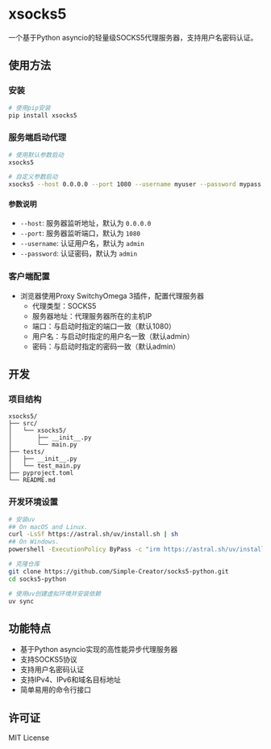 # xsocks5

一个基于Python asyncio的轻量级SOCKS5代理服务器，支持用户名密码认证。

## 使用方法

### 安装

```bash
# 使用pip安装
pip install xsocks5
```

### 服务端启动代理

```bash
# 使用默认参数启动
xsocks5

# 自定义参数启动
xsocks5 --host 0.0.0.0 --port 1080 --username myuser --password mypass
```

#### 参数说明

- `--host`: 服务器监听地址，默认为 `0.0.0.0`
- `--port`: 服务器监听端口，默认为 `1080`
- `--username`: 认证用户名，默认为 `admin`
- `--password`: 认证密码，默认为 `admin`

### 客户端配置
- 浏览器使用Proxy SwitchyOmega 3插件，配置代理服务器
  - 代理类型：SOCKS5
  - 服务器地址：代理服务器所在的主机IP
  - 端口：与启动时指定的端口一致（默认1080）
  - 用户名：与启动时指定的用户名一致（默认admin）
  - 密码：与启动时指定的密码一致（默认admin）

## 开发

### 项目结构

```
xsocks5/
├── src/
│   └── xsocks5/
│       ├── __init__.py
│       └── main.py
├── tests/
│   ├── __init__.py
│   └── test_main.py
├── pyproject.toml
└── README.md
```

### 开发环境设置

```bash
# 安装uv
## On macOS and Linux.
curl -LsSf https://astral.sh/uv/install.sh | sh
## On Windows.
powershell -ExecutionPolicy ByPass -c "irm https://astral.sh/uv/install.ps1 | iex"

# 克隆仓库
git clone https://github.com/Simple-Creator/socks5-python.git
cd socks5-python

# 使用uv创建虚拟环境并安装依赖
uv sync
```

## 功能特点

- 基于Python asyncio实现的高性能异步代理服务器
- 支持SOCKS5协议
- 支持用户名密码认证
- 支持IPv4、IPv6和域名目标地址
- 简单易用的命令行接口

## 许可证

MIT License